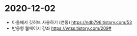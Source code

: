 # 2020-12-02

- 아톰에서 깃허브 사용하기 (연동) https://ndb796.tistory.com/53
- 반응형 웹페이지 강좌 https://wtss.tistory.com/209#
